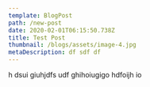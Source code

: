 ```yaml
---
template: BlogPost
path: /new-post
date: 2020-02-01T06:15:50.738Z
title: Test Post
thumbnail: /blogs/assets/image-4.jpg
metaDescription: df sdf df
---
```

h dsui giuhjdfs udf ghihoiugigo hdfoijh io
